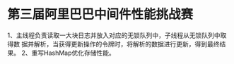 # 第三届阿里巴巴中间件性能挑战赛

1、主线程负责读取一大块日志并放入对应的无锁队列中，子线程从无锁队列中取得数
据并解析，当获得更新操作的令牌时，将解析的数据进行更新，得到最终结果。
2、重写HashMap优化存储性能。
